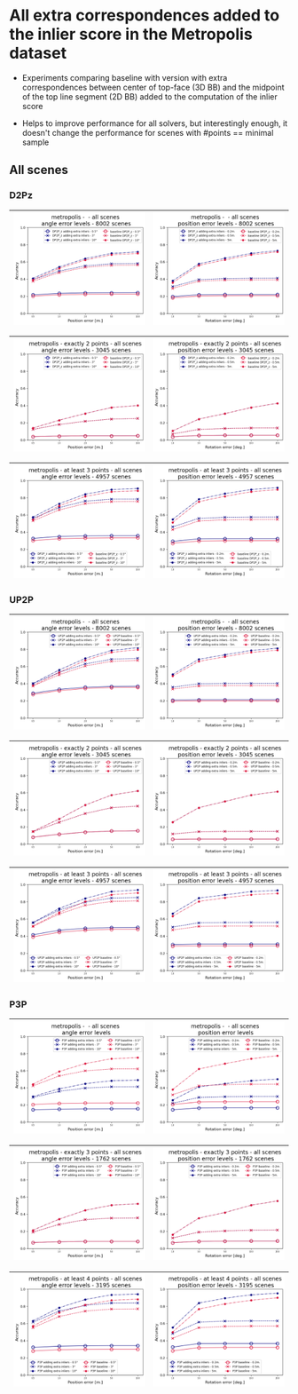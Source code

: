 # All extra correspondences added to the inlier score in the Metropolis dataset  

* Experiments comparing baseline with version with extra correspondences between center of top-face (3D BB) 
and the midpoint of the top line segment (2D BB) added to the computation of the inlier score  

* Helps to improve performance for all solvers, but interestingly enough, it doesn't change the performance for 
scenes with #points == minimal sample

 
## All scenes

### D2Pz

| ![angle error levels](./data/metropolis/P3P_UP2P_SP2P_verification/inliers_all/mrs=None/DP2P_Z_HOR_SIZE_RATIO/all/comp_metropolis_verification_DP2P_Z_HOR_SIZE_RATIO_general_just=_points_title_True_angle_error_levels.png) | ![position error levels](./data/metropolis/P3P_UP2P_SP2P_verification/inliers_all/mrs=None/DP2P_Z_HOR_SIZE_RATIO/all/comp_metropolis_verification_DP2P_Z_HOR_SIZE_RATIO_general_just=_points_title_True_position_error_levels.png) |
|---|------------------------------------------------------------------------------------------------------------------------------------------------------------------------------------------------------------------------------------|


| ![angle error levels](./data/metropolis/P3P_UP2P_SP2P_verification/inliers_all/mrs=None/DP2P_Z_HOR_SIZE_RATIO/just_2/comp_metropolis_verification_DP2P_Z_HOR_SIZE_RATIO_general_just=p2r2_points_title_True_angle_error_levels.png) | ![position error levels](./data/metropolis/P3P_UP2P_SP2P_verification/inliers_all/mrs=None/DP2P_Z_HOR_SIZE_RATIO/just_2/comp_metropolis_verification_DP2P_Z_HOR_SIZE_RATIO_general_just=p2r2_points_title_True_position_error_levels.png) |
|--------------------------------------------------------------------------------------------------------------------------------------------------------------------------------------------------------------------------------|------------------------------------------------------------------------------------------------------------------------------------------------------------------------------------------------------------------------------------|


| ![angle error levels](./data/metropolis/P3P_UP2P_SP2P_verification/inliers_all/mrs=None/DP2P_Z_HOR_SIZE_RATIO/min_points=3/comp_metropolis_verification_DP2P_Z_HOR_SIZE_RATIO_general_just=p3_points_title_True_angle_error_levels.png) | ![position error levels](./data/metropolis/P3P_UP2P_SP2P_verification/inliers_all/mrs=None/DP2P_Z_HOR_SIZE_RATIO/min_points=3/comp_metropolis_verification_DP2P_Z_HOR_SIZE_RATIO_general_just=p3_points_title_True_position_error_levels.png) |
|---------------------------------------------------------------------------------------------------------------------------------------------------------------------------------------------------------------------------------------|---------------------------------------------------------------------------------------------------------------------------------------------------------------------------------------------------------------------------------------------|

### UP2P

| ![angle error levels](./data/metropolis/P3P_UP2P_SP2P_verification/inliers_all/mrs=None/UP2P/all/comp_metropolis_verification_UP2P_general_just=_points_title_True_angle_error_levels.png) | ![position error levels](./data/metropolis/P3P_UP2P_SP2P_verification/inliers_all/mrs=None/UP2P/all/comp_metropolis_verification_UP2P_general_just=_points_title_True_position_error_levels.png) |
|---|------------------------------------------------------------------------------------------------------------------------------------------------------------------------------------------------------------------------------------|


| ![angle error levels](./data/metropolis/P3P_UP2P_SP2P_verification/inliers_all/mrs=None/UP2P/just_2/comp_metropolis_verification_UP2P_general_just=p2r2_points_title_True_angle_error_levels.png) | ![position error levels](./data/metropolis/P3P_UP2P_SP2P_verification/inliers_all/mrs=None/UP2P/just_2/comp_metropolis_verification_UP2P_general_just=p2r2_points_title_True_position_error_levels.png) |
|--------------------------------------------------------------------------------------------------------------------------------------------------------------------------------------------------------------------------------|------------------------------------------------------------------------------------------------------------------------------------------------------------------------------------------------------------------------------------|


| ![angle error levels](./data/metropolis/P3P_UP2P_SP2P_verification/inliers_all/mrs=None/UP2P/min_points=3/comp_metropolis_verification_UP2P_general_just=p3_points_title_True_angle_error_levels.png) | ![position error levels](./data/metropolis/P3P_UP2P_SP2P_verification/inliers_all/mrs=None/UP2P/min_points=3/comp_metropolis_verification_UP2P_general_just=p3_points_title_True_position_error_levels.png) |
|---------------------------------------------------------------------------------------------------------------------------------------------------------------------------------------------------------------------------------------|---------------------------------------------------------------------------------------------------------------------------------------------------------------------------------------------------------------------------------------------|

### P3P

| ![angle error levels](./data/metropolis/P3P_UP2P_SP2P_verification/inliers_all/mrs=None/P3P/all/comp_metropolis_verification_P3P_general_just=_points_title_True_angle_error_levels.png) | ![position error levels](./data/metropolis/P3P_UP2P_SP2P_verification/inliers_all/mrs=None/P3P/all/comp_metropolis_verification_P3P_general_just=_points_title_True_position_error_levels.png) |
|---|------------------------------------------------------------------------------------------------------------------------------------------------------------------------------------------------------------------------------------|


| ![angle error levels](./data/metropolis/P3P_UP2P_SP2P_verification/inliers_all/mrs=None/P3P/just_3/comp_metropolis_verification_P3P_general_just=p3r3_points_title_True_angle_error_levels.png) | ![position error levels](./data/metropolis/P3P_UP2P_SP2P_verification/inliers_all/mrs=None/P3P/just_3/comp_metropolis_verification_P3P_general_just=p3r3_points_title_True_position_error_levels.png) |
|--------------------------------------------------------------------------------------------------------------------------------------------------------------------------------------------------------------------------------|------------------------------------------------------------------------------------------------------------------------------------------------------------------------------------------------------------------------------------|


| ![angle error levels](./data/metropolis/P3P_UP2P_SP2P_verification/inliers_all/mrs=None/P3P/min_points=4/comp_metropolis_verification_P3P_general_just=p4_points_title_True_angle_error_levels.png) | ![position error levels](./data/metropolis/P3P_UP2P_SP2P_verification/inliers_all/mrs=None/P3P/min_points=4/comp_metropolis_verification_P3P_general_just=p4_points_title_True_position_error_levels.png) |
|-------------------------------------------------------------------------------------------------------------------------------------------------------------------------------------------------|-------------------------------------------------------------------------------------------------------------------------------------------------------------------------------------------------------|


